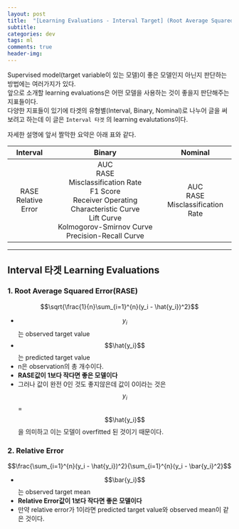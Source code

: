 ```yaml
---
layout: post
title:  "[Learning Evaluations - Interval Target] (Root Average Squared Error, Relative Error)"
subtitle:   
categories: dev
tags: ml
comments: true
header-img: 
---
```

<script type="text/javascript" 
src="https://cdn.mathjax.org/mathjax/latest/MathJax.js?config=TeX-AMS_HTML">
</script>
Supervised model(target variable이 있는 모델)이 좋은 모델인지 아닌지 판단하는 방법에는 여러가지가 있다.  
앞으로 소개할 learning evaluations은 어떤 모델을 사용하는 것이 좋을지 판단해주는 지표들이다.  
다양한 지표들이 있기에 타겟의 유형별(Interval, Binary, Nominal)로 나누어 글을 써보려고 하는데 이 글은 `Interval 타겟` 의 learning evalutations이다.  
  
  
자세한 설명에 앞서 짤막한 요약은 아래 표와 같다.  
  
| Interval                                    | Binary                   | Nominal |
| :---: | :---: | :---: |
|RASE<br>Relative Error  | AUC<br>RASE<br>Misclassification Rate<br>F1 Score<br>Receiver Operating Characteristic Curve<br>Lift Curve<br>Kolmogorov-Smirnov Curve<br>Precision-Recall Curve | AUC<br>RASE<br>Misclassification Rate |

<!-- [Interval 타겟 바로가기](#interval-타겟)  
[Binary 타겟 바로가기](#binary-타겟)  
[Nominal 타겟 바로가기](#nominal-타겟)   -->

---
  
## Interval 타겟 Learning Evaluations
  
### 1. Root Average Squared Error(RASE)  
$$\sqrt{\frac{1}{n}\sum_{i=1}^{n}(y_i - \hat{y_i})^2}$$  
- $$y_i$$ 는 observed target value  
- $$\hat{y_i}$$ 는 predicted target value  
- n은 observation의 총 개수이다.  
- __RASE값이 1보다 작다면 좋은 모델이다__  
- 그러나 값이 완전 0인 것도 좋지않은데 값이 0이라는 것은 $$y_i$$ = $$\hat{y_i}$$을 의미하고 이는 모델이 overfitted 된 것이기 때문이다.  
  
  
### 2. Relative Error  
$$\frac{\sum_{i=1}^{n}(y_i - \hat{y_i})^2}{\sum_{i=1}^{n}(y_i - \bar{y_i}^2}$$  
- $$\bar{y_i}$$ 는 observed target mean  
- __Relative Error값이 1보다 작다면 좋은 모델이다__  
- 만약 relative error가 1이라면 predicted target value와 observed mean이 같은 것이다.  


